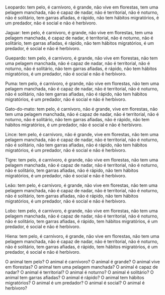 Leopardo: tem pelo, é carnívoro, é grande, não vive em florestas, tem uma pelagem manchada, não é capaz de nadar, não é territorial, não é noturno, não é solitário, tem garras afiadas, é rápido, não tem hábitos migratórios, é um predador, não é social e não é herbívoro.

Jaguar: tem pelo, é carnívoro, é grande, não vive em florestas, tem uma pelagem manchada, é capaz de nadar, é territorial, não é noturno, não é solitário, tem garras afiadas, é rápido, não tem hábitos migratórios, é um predador, é social e não é herbívoro.

Guepardo: tem pelo, é carnívoro, é grande, não vive em florestas, não tem uma pelagem manchada, não é capaz de nadar, não é territorial, não é noturno, não é solitário, não tem garras afiadas, é rápido, não tem hábitos migratórios, é um predador, não é social e não é herbívoro.

Puma: tem pelo, é carnívoro, é grande, não vive em florestas, não tem uma pelagem manchada, não é capaz de nadar, não é territorial, não é noturno, não é solitário, não tem garras afiadas, não é rápido, não tem hábitos migratórios, é um predador, não é social e não é herbívoro.

Gato-do-mato: tem pelo, é carnívoro, não é grande, vive em florestas, não tem uma pelagem manchada, não é capaz de nadar, não é territorial, não é noturno, não é solitário, não tem garras afiadas, não é rápido, não tem hábitos migratórios, é um predador, não é social e não é herbívoro.

Lince: tem pelo, é carnívoro, não é grande, vive em florestas, não tem uma pelagem manchada, não é capaz de nadar, não é territorial, não é noturno, não é solitário, não tem garras afiadas, não é rápido, não tem hábitos migratórios, é um predador, não é social e não é herbívoro.

Tigre: tem pelo, é carnívoro, é grande, não vive em florestas, não tem uma pelagem manchada, não é capaz de nadar, não é territorial, não é noturno, não é solitário, tem garras afiadas, não é rápido, não tem hábitos migratórios, é um predador, não é social e não é herbívoro.

Leão: tem pelo, é carnívoro, é grande, não vive em florestas, não tem uma pelagem manchada, não é capaz de nadar, não é territorial, não é noturno, não é solitário, tem garras afiadas, não é rápido, não tem hábitos migratórios, é um predador, não é social e não é herbívoro.

Lobo: tem pelo, é carnívoro, é grande, não vive em florestas, não tem uma pelagem manchada, não é capaz de nadar, não é territorial, não é noturno, não é solitário, tem garras afiadas, é rápido, tem hábitos migratórios, é um predador, é social e não é herbívoro.

Hiena: tem pelo, é carnívoro, é grande, não vive em florestas, não tem uma pelagem manchada, não é capaz de nadar, não é territorial, não é noturno, não é solitário, tem garras afiadas, é rápido, tem hábitos migratórios, é um predador, é social e não é herbívoro.


O animal tem pelo?
O animal é carnívoro?
O animal é grande?
O animal vive em florestas?
O animal tem uma pelagem manchada?
O animal é capaz de nadar?
O animal é territorial?
O animal é noturno?
O animal é solitário?
O animal tem garras afiadas?
O animal é rápido?
O animal tem hábitos migratórios?
O animal é um predador?
O animal é social?
O animal é herbívoro?
